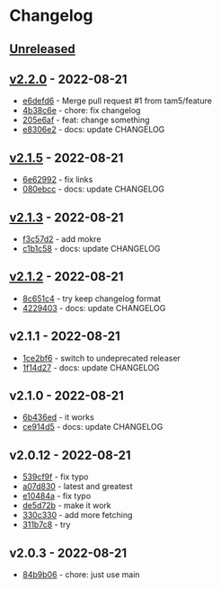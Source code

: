 # Changelog

## [Unreleased](https://github.com/tam5/github-workflows-test/compare/v2.2.0...main)

## [v2.2.0](https://github.com/tam5/github-workflows-test/compare/v2.1.5...v2.2.0) - 2022-08-21

- [e6defd6](http://github.com/tam5/github-workflows-test/commit/e6defd69a41e89b7bb5e29cb013f631bee2fd3ee) - Merge pull request #1 from tam5/feature
- [4b38c6e](http://github.com/tam5/github-workflows-test/commit/4b38c6e112a1ea9ea12d91794857f0e03b717e9b) - chore: fix changelog
- [205e6af](http://github.com/tam5/github-workflows-test/commit/205e6af4c32c960d4320b10935ad2d74d76ba3b3) - feat: change something
- [e8306e2](http://github.com/tam5/github-workflows-test/commit/e8306e26e8df2ce26920ca6186aa13f6041cadf3) - docs: update CHANGELOG

## [v2.1.5](https://github.com/tam5/github-workflows-test/compare/v2.1.3...v2.1.5) - 2022-08-21

- [6e62992](http://github.com/tam5/github-workflows-test/commit/6e62992938dcc30cb2e706a14db93def0c192d44) - fix links
- [080ebcc](http://github.com/tam5/github-workflows-test/commit/080ebcc9e0f3e52db8ff2442e0db1892eb978499) - docs: update CHANGELOG

## [v2.1.3](https://github.com/tam5/github-workflows-test/compare/v2.1.2...v2.1.3) - 2022-08-21

- [f3c57d2](http://github.com/tam5/github-workflows-test/commit/f3c57d2e3ab1c4b9c6f7e0db7cb0782778de14cd) - add mokre
- [c1b1c58](http://github.com/tam5/github-workflows-test/commit/c1b1c5810cc99958930ea66e9be5ed621e33481b) - docs: update CHANGELOG

## [v2.1.2](https://github.com/tam5/github-workflows-test/compare/v2.1.1...v2.1.2) - 2022-08-21

- [8c651c4](http://github.com/tam5/github-workflows-test/commit/8c651c4a93e500cbf84a494b3851ad9c0d50de53) - try keep changelog format
- [4229403](http://github.com/tam5/github-workflows-test/commit/4229403224b20ae8c0c64915a7b566d490a0f165) - docs: update CHANGELOG

## v2.1.1 - 2022-08-21

- [1ce2bf6](http://github.com/tam5/github-workflows-test/commit/1ce2bf6ede76fb768edb368cb9de70c4596dbec6) - switch to undeprecated releaser
- [1f14d27](http://github.com/tam5/github-workflows-test/commit/1f14d27854cd31ae16e4034db47cc941260e2fcd) - docs: update CHANGELOG

## v2.1.0 - 2022-08-21

- [6b436ed](http://github.com/tam5/github-workflows-test/commit/6b436ed7be24d58e73312448f608ff97e8170d24) - it works
- [ce914d5](http://github.com/tam5/github-workflows-test/commit/ce914d549e85d4481f7243c3b2f1f70f12516ba3) - docs: update CHANGELOG

## v2.0.12 - 2022-08-21

- [539cf9f](http://github.com/tam5/github-workflows-test/commit/539cf9f9c8efdbcf0ca0b9cb04489f7e421ddfd1) - fix typo
- [a07d830](http://github.com/tam5/github-workflows-test/commit/a07d8302a0a1f6d008c846ab552fe01c4a24c89e) - latest and greatest
- [e10484a](http://github.com/tam5/github-workflows-test/commit/e10484a3b1543cfe41ca5e4e24d31b18a259ffb8) - fix typo
- [de5d72b](http://github.com/tam5/github-workflows-test/commit/de5d72b9b0cb8c16e2bde2613dab98c0f71ca534) - make it work
- [330c330](http://github.com/tam5/github-workflows-test/commit/330c330bc12281bc12f636d04563fc13d6da66c0) - add more fetching
- [311b7c8](http://github.com/tam5/github-workflows-test/commit/311b7c81ea915e8341786fe6dffaec08aa982f94) - try

## v2.0.3 - 2022-08-21

- [84b9b06](http://github.com/tam5/github-workflows-test/commit/84b9b060b00b3526de3678f137f9f7376acbc7c9) - chore: just use main
